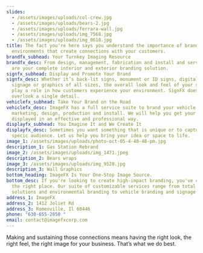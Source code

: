 ```yaml
---
slides:
  - /assets/images/uploads/col-crew.jpg
  - /assets/images/uploads/bears-2.jpg
  - /assets/images/uploads/ferrara-wall.jpg
  - /assets/images/uploads/img_7568.jpg
  - /assets/images/uploads/img_8618.jpg
title: The fact you're here says you understand the importance of branding
  environments that create connections with your customers.
brandfx_subhead: Your Turnkey Imaging Resource
brandfx_desc: From design, management, fabrication and install and service, we
  are your complete interior and exterior branding solution.
signfx_subhead: Display and Promote Your Brand
signfx_desc: Whether it’s back-lit signs, monument or ID signs, digital display
  signage or graphics of all sizes, the overall look and feel of your signage
  play a role in how customers experience your environment. SignFX does not
  overlook a single detail.
vehiclefx_subhead: Take Your Brand on the Road
vehiclefx_desc: ImageFX has a full service suite to brand your vehicle from
  marketing, design, production and install. We will help you get your message
  displayed in an effective and professional way.
displayfx_subhead: You Imagine It and We Create It
displayfx_desc: Sometimes you want something that is unique or to capture a
  specic audience. Let us help you bring your idea or space to life.
image_1: /assets/images/uploads/photo-oct-05-4-40-48-pm.jpg
description_1: Gas Station Rebrand
image_2: /assets/images/uploads/img_1471.jpeg
description_2: Bears wraps
image_3: /assets/images/uploads/img_9528.jpg
description_3: Wall Graphics
bottom_heading: ImageFX Is Your One-Stop Image Source.
bottom_desc: If you're looking to create high-impact branding, you've come to
  the right place. Our suite of customizable services range from total imaging
  solutions and environmental branding to vehicle branding and signage.
address_1: ImageFX
address_2: 1412 Joliet Rd
address_3: Romeoville, Il 60446
phone: "630-655-2850 "
email: contact@imagefxcorp.com
---
```


Making and sustaining those connections means having the right look, the right feel, the right image for your business. That’s what we do best.
